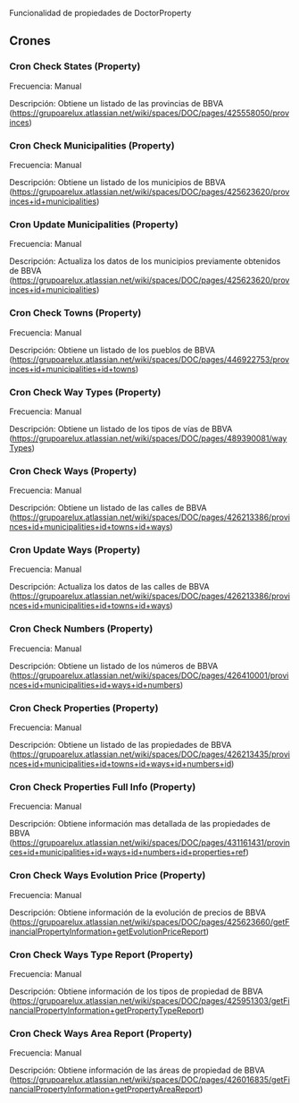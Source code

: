 Funcionalidad de propiedades de DoctorProperty

 
## Crones

### Cron Check States (Property) 
Frecuencia: Manual

Descripción: Obtiene un listado de las provincias de BBVA (https://grupoarelux.atlassian.net/wiki/spaces/DOC/pages/425558050/provinces)

### Cron Check Municipalities (Property) 
Frecuencia: Manual

Descripción: Obtiene un listado de los municipios de BBVA (https://grupoarelux.atlassian.net/wiki/spaces/DOC/pages/425623620/provinces+id+municipalities)

### Cron Update Municipalities (Property) 
Frecuencia: Manual

Descripción: Actualiza los datos de los municipios previamente obtenidos de BBVA (https://grupoarelux.atlassian.net/wiki/spaces/DOC/pages/425623620/provinces+id+municipalities)

### Cron Check Towns (Property)
Frecuencia: Manual

Descripción: Obtiene un listado de los pueblos de BBVA (https://grupoarelux.atlassian.net/wiki/spaces/DOC/pages/446922753/provinces+id+municipalities+id+towns)

### Cron Check Way Types (Property) 
Frecuencia: Manual

Descripción: Obtiene un listado de los tipos de vías de BBVA (https://grupoarelux.atlassian.net/wiki/spaces/DOC/pages/489390081/wayTypes)

### Cron Check Ways (Property) 
Frecuencia: Manual

Descripción: Obtiene un listado de las calles de BBVA (https://grupoarelux.atlassian.net/wiki/spaces/DOC/pages/426213386/provinces+id+municipalities+id+towns+id+ways)

### Cron Update Ways (Property) 
Frecuencia: Manual

Descripción: Actualiza los datos de las calles de BBVA (https://grupoarelux.atlassian.net/wiki/spaces/DOC/pages/426213386/provinces+id+municipalities+id+towns+id+ways)

### Cron Check Numbers (Property) 
Frecuencia: Manual

Descripción: Obtiene un listado de los números de BBVA (https://grupoarelux.atlassian.net/wiki/spaces/DOC/pages/426410001/provinces+id+municipalities+id+ways+id+numbers)

### Cron Check Properties (Property) 
Frecuencia: Manual

Descripción: Obtiene un listado de las propiedades de BBVA (https://grupoarelux.atlassian.net/wiki/spaces/DOC/pages/426213435/provinces+id+municipalities+id+towns+id+ways+id+numbers+id)

### Cron Check Properties Full Info (Property) 
Frecuencia: Manual

Descripción: Obtiene información mas detallada de las propiedades de BBVA (https://grupoarelux.atlassian.net/wiki/spaces/DOC/pages/431161431/provinces+id+municipalities+id+ways+id+numbers+id+properties+ref)

### Cron Check Ways Evolution Price (Property) 
Frecuencia: Manual

Descripción: Obtiene información de la evolución de precios de BBVA (https://grupoarelux.atlassian.net/wiki/spaces/DOC/pages/425623660/getFinancialPropertyInformation+getEvolutionPriceReport)

### Cron Check Ways Type Report (Property) 
Frecuencia: Manual

Descripción: Obtiene información de los tipos de propiedad de BBVA (https://grupoarelux.atlassian.net/wiki/spaces/DOC/pages/425951303/getFinancialPropertyInformation+getPropertyTypeReport)

### Cron Check Ways Area Report (Property) 
Frecuencia: Manual

Descripción: Obtiene información de las áreas de propiedad de BBVA (https://grupoarelux.atlassian.net/wiki/spaces/DOC/pages/426016835/getFinancialPropertyInformation+getPropertyAreaReport)
